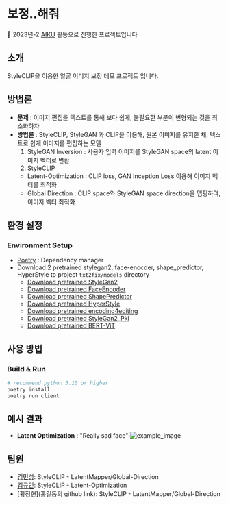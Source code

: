 # 보정..해줘

📢 2023년-2 [AIKU](https://github.com/AIKU-Official) 활동으로 진행한 프로젝트입니다

## 소개

StyleCLIP을 이용한 얼굴 이미지 보정 데모 프로젝트 입니다.

## 방법론

- **문제** : 이미지 편집을 텍스트를 통해 보다 쉽게, 불필요한 부분이 변형되는 것을 최소화하자
- **방법론** : StyleCLIP, StyleGAN 과 CLIP을 이용해, 원본 이미지를 유지한 채, 텍스트로 쉽게 이미지를 편집하는 모델
  1. StyleGAN Inversion : 사용자 입력 이미지를 StyleGAN space의 latent 이미지 벡터로 변환
  2. StyleCLIP 
    - Latent-Optimization : CLIP loss, GAN Inception Loss 이용해 이미지 벡터를 최적화
    - Global Direction : CLIP space와 StyleGAN space direction을 맵핑하여, 이미지 벡터 최적화

## 환경 설정

### Environment Setup

- [Poetry](https://python-poetry.org/) : Dependency manager
- Download 2 pretrained stylegan2, face-enocder, shape_predictor, HyperStyle to project `txt2fix/models` directory
  - [Download pretrained StyleGan2](https://drive.google.com/file/d/1UC_22inUDEZiAfZ-UaQO_AZ4Ah40mAr8/view?usp=sharing) 
  - [Download pretrained FaceEncoder](https://drive.google.com/file/d/1BlHw_7pFxwCL51o6GKLyAwyIoqb9p0U2/view?usp=sharing)
  - [Download pretrained ShapePredictor](https://drive.google.com/file/d/1XRKtDDSQqug-OmYPbXWRjBCMfI2JmkQP/view?usp=sharing)
  - [Download pretrained HyperStyle](https://drive.google.com/file/d/1_5g-wkZQ3QmMD3uo0nJzlwTzX9mSkN67/view?usp=drive_link)
  - [Download pretrained encoding4editing](https://drive.google.com/file/d/1ceyCq126bUqbGoakpwWVyt5AstvrWHih/view?usp=sharing)
  - [Download pretrained StyleGan2_Pkl](https://drive.google.com/file/d/1wNdsEFGyNaC_6WpP81mpYrfoMbpgtPP7/view?usp=sharing)
  - [Download pretrained BERT-ViT](https://drive.google.com/file/d/1jxf1TThQqdjYwk8wPZueP3eNeuz9WLu7/view?usp=sharing)




## 사용 방법

### Build & Run
```bash
# recommend python 3.10 or higher
poetry install
poetry run client
```
## 예시 결과
- **Latent Optimization** : "Really sad face"
    ![example_image](https://github.com/AIKU-Official/aiku-23-2-haejwo/assets/55953815/f4f7b1ce-2feb-4005-b74f-9d97aa9b9b2c)

## 팀원

- [김민성](https://github.com/mingsung-k): StyleCLIP - LatentMapper/Global-Direction
- [김규민](https://github.com/KY00KIM/): StyleCLIP - Latent-Optimization
- [황정현](홍길동의 github link): StyleCLIP - LatentMapper/Global-Direction

